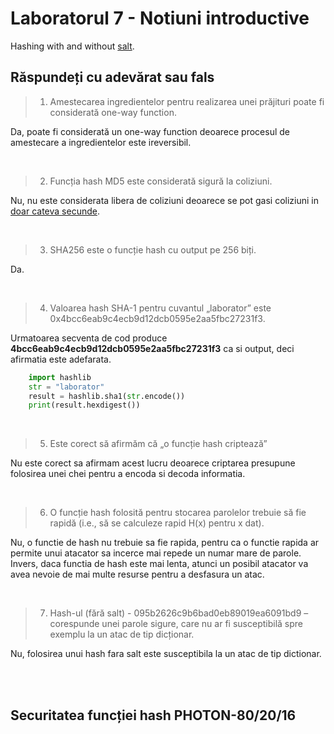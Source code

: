 # Laboratorul 7 - Notiuni introductive

Hashing with and without [salt](https://en.wikipedia.org/wiki/Salt_(cryptography)).

## Răspundeți cu adevărat sau fals

> 1.  Amestecarea ingredientelor pentru realizarea unei prăjituri poate fi considerată one-way 
function.

Da, poate fi considerată un one-way function deoarece procesul de amestecare a ingredientelor este ireversibil.

<br>

> 2. Funcția hash MD5 este considerată sigură la coliziuni.

Nu, nu este considerata libera de coliziuni deoarece se pot gasi coliziuni in [doar cateva secunde](https://www.okta.com/identity-101/md5/#:~:text=The%20MD5%20hash%20function's%20security,be%20used%20for%20malicious%20purposes.).


<br>

> 3. SHA256 este o funcție hash cu output pe 256 biți. 

Da.

<br>

> 4. Valoarea hash SHA-1 pentru cuvantul „laborator” este 0x4bcc6eab9c4ecb9d12dcb0595e2aa5fbc27231f3.

Urmatoarea secventa de cod produce **4bcc6eab9c4ecb9d12dcb0595e2aa5fbc27231f3** ca si output, deci afirmatia este adefarata.

```python
    import hashlib
    str = "laborator"
    result = hashlib.sha1(str.encode())
    print(result.hexdigest())
```

<br>

> 5.  Este corect să afirmăm că „o funcție hash criptează”

Nu este corect sa afirmam acest lucru deoarece criptarea presupune folosirea unei chei pentru a encoda si decoda informatia.

<br>

> 6.  O funcție hash folosită pentru stocarea parolelor trebuie să fie rapidă (i.e., să se calculeze rapid H(x) pentru x dat).

Nu, o functie de hash nu trebuie sa fie rapida, pentru ca o functie rapida ar permite unui atacator sa incerce mai repede un numar mare de parole. Invers, daca functia de hash este mai lenta, atunci un posibil atacator va avea nevoie de mai multe resurse pentru a desfasura un atac.

<br>

> 7. Hash-ul (fără salt) - 095b2626c9b6bad0eb89019ea6091bd9 – corespunde unei parole sigure, 
care nu ar fi susceptibilă spre exemplu la un atac de tip dicționar.

Nu, folosirea unui hash fara salt este susceptibila la un atac de tip dictionar.

<br>
<br>

## Securitatea funcției hash PHOTON-80/20/16
